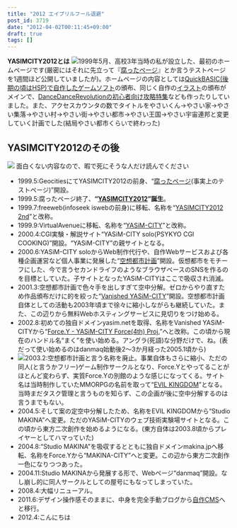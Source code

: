 ```yaml
---
title: "2012 エイプリルフール退避"
post_id: 3719
date: "2012-04-02T00:11:45+09:00"
draft: true
tags: []
---
```



**YASIMCITY2012とは** 
![](https://danmaq.com/image/old/site/yasim1.jpg)1999年5月、高校3年当時の私が設立した、最初のホームページです(厳密にはそれに先立って『[腐ったページ](https://danmaq.com/page-of-rotted)』とか言うテストページを1週間ほど公開していましたが)。ホームページの内容としては[QuickBASIC(後期の頃はHSP)で自作したゲームソフト](https://danmaq.com/category/products/apps?order=ASC)の頒布、同じく自作の[イラスト](https://danmaq.com/old/1999/cg/)の頒布がメインで、[DanceDanceRevolutionの初心者向け攻略特集](https://danmaq.com/old/1999/bemani/guide/ddr.html)なども作ったりしていました。また、アクセスカウンタの数でタイトルをやさいくん→やさい家→やさい集落→やさい村→やさい街→やさい都市→やさい王国→やさい宇宙連邦と変更していく計画でした(結局やさい都市くらいで終わった)
## YASIMCITY2012のその後
![](https://danmaq.com/image/old/site/yasim3.jpg) 面白くない内容なので、暇で死にそうな人だけ読んでください

  * 1999.5:GeocitiesにてYASIMCITY2012の前身、“[腐ったページ](https://danmaq.com/page-of-rotted)(事実上のテストページ)”開設。
  * 1999.5:腐ったページ終了、**“[YASIMCITY2012](https://danmaq.com/yasimcity2012)”誕生**。
  * 1999.7:freeweb(infoseek iswebの前身)に移転、名称を“[YASIMCITY2012 2nd](https://danmaq.com/yasimcity-2nd)”と改称。
  * 1999.9:VirtualAvenueに移転、名称を“[YASiM-CITY](https://danmaq.com/yasim-city)”と改称。
  * 2000.4:CGI実験・解説サイト“YASiM-CITY solo(PSYKYO CGI COOKING)”開設。“YASiM-CITY”の親サイトとなる。
  * 2000.6:YASiM-CITY soloからWeb制作代行や、自作Webサービスおよび各種企画運営など個人事業に発展した“[空想都市計画](https://danmaq.com/old/2002/kuto/default.html)”開設。仮想都市をモチーフにした、今で言うセカンドライフのようなブラウザベースのSNSを作るのを目標としていた。子サイトとなったYASiM-CITYはここで吸収され消滅。
  * 2001.3:空想都市計画で色々手を出しすぎて空中分解。ゼロからやり直すため作品頒布だけに的を絞った“[Vanished YASiM-CITY](https://danmaq.com/old/2001/1/default.html)”開設。空想都市計画自体としての活動も2003年頃まで徐々に縮小しながらも継続していた。また、この辺りから無料Webホスティングサービスに見切りをつけ始める。
  * 2002.8:初めての独自ドメインyasim.netを取得、名称をVanished YASiM-CITYから“[Force.Y - YASiM-CITY Force(4th) Proj.](https://danmaq.com/old/2002/2)”へと改称。この頃から現在のハンドル名“まく”を使い始める。アングラ(死語)な分野だけで、ね。(表だって使い始めるのはdanmaq始動後2～3か月経った2005.1頃から)
  * ![](https://danmaq.com/image/old/site/makinacity.png)2003.2:空想都市計画と言う名称を廃止。事業自体もさらに縮小、ただの同人(と言うかフリー)ゲーム制作サークルとなり、Force.Yとやってることがほとんど変わらず、実質Force.Yの別館のような感じになってくる。サイト名は当時制作していたMMORPGの名前を取って“[EVIL KINGDOM](https://danmaq.com/old/2003/6/)”となる。当時まだタスク管理と言うものを知らず、この企画が後に空中分解するのは言うまでもない。
  * 2004.5:そして案の定空中分解したため、名称をEVIL KINGDOMから“Studio MAKINA”へ変更。ただのYASiM-CITYのウェブ技術実験場サイトとなる。この頃から東方二次創作を始めるようになる。(東方自体は2003.8頃からプレイヤーとしてハマっていた)
  * 2004.8:“Studio MAKINA”を吸収するとともに独自ドメインmakina.jpへ移転、名称をForce.Yから“MAKINA-CITY”へと変更。この辺から東方二次創作一色になりつつあった。
  * 2004.11:Studio MAKINAから発展する形で、Webページ“danmaq”開設。なし崩し的に同人サークルとしての屋号にもなってしまっていた。
  * 2008.4:大幅リニューアル。
  * 2011.6:デザイン操作感そのままに、中身を完全手動ブログから[自作CMS](http://nue.sourceforge.jp/)へと移行。
  * 2012.4:こんにちは
